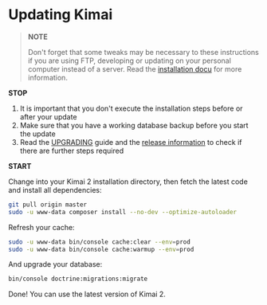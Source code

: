 # Updating Kimai

> **NOTE**
> 
> Don't forget that some tweaks may be necessary to these instructions if you are using FTP, developing or updating on your 
personal computer instead of a server. Read the [installation docu](installation.md) for more information.

**STOP** 

1. It is important that you don't execute the installation steps before or after your update
2. Make sure that you have a working database backup before you start the update
3. Read the [UPGRADING](https://github.com/kevinpapst/kimai2/blob/master/UPGRADING.md) guide and the [release information](https://github.com/kevinpapst/kimai2/releases) to check if there are further steps required

**START** 

Change into your Kimai 2 installation directory, then fetch the latest code and install all dependencies:

```bash
git pull origin master
sudo -u www-data composer install --no-dev --optimize-autoloader
```

Refresh your cache:

```bash
sudo -u www-data bin/console cache:clear --env=prod
sudo -u www-data bin/console cache:warmup --env=prod
```

And upgrade your database:

```bash
bin/console doctrine:migrations:migrate
```

Done! You can use the latest version of Kimai 2. 
